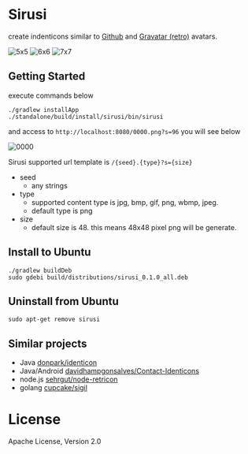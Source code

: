 # Sirusi
create indenticons similar to [Github](https://github.com/blog/1586-identicons) and [Gravatar (retro)](https://en.gravatar.com/site/implement/images/) avatars.

![5x5](https://raw.githubusercontent.com/taichi/sirusi/master/standalone/src/docs/5x5.png)
![6x6](https://raw.githubusercontent.com/taichi/sirusi/master/standalone/src/docs/6x6.png)
![7x7](https://raw.githubusercontent.com/taichi/sirusi/master/standalone/src/docs/7x7.png)

## Getting Started

execute commands below

```
./gradlew installApp
./standalone/build/install/sirusi/bin/sirusi
```

and access to `http://localhost:8080/0000.png?s=96` you will see below

![0000](https://raw.githubusercontent.com/taichi/sirusi/master/standalone/src/docs/0000.png)

Sirusi supported url template is `/{seed}.{type}?s={size}`

* seed
    * any strings
* type
    * supported content type is jpg, bmp, gif, png, wbmp, jpeg.
    * default type is png
* size
    * default size is 48. this means 48x48 pixel png will be generate.

## Install to Ubuntu

```
./gradlew buildDeb
sudo gdebi build/distributions/sirusi_0.1.0_all.deb
```

## Uninstall from Ubuntu

```
sudo apt-get remove sirusi
```

## Similar projects

* Java [donpark/identicon](https://github.com/donpark/identicon)
* Java/Android [davidhampgonsalves/Contact-Identicons](https://github.com/davidhampgonsalves/Contact-Identicons)
* node.js [sehrgut/node-retricon](https://github.com/sehrgut/node-retricon)
* golang [cupcake/sigil](https://github.com/cupcake/sigil)


# License

Apache License, Version 2.0

